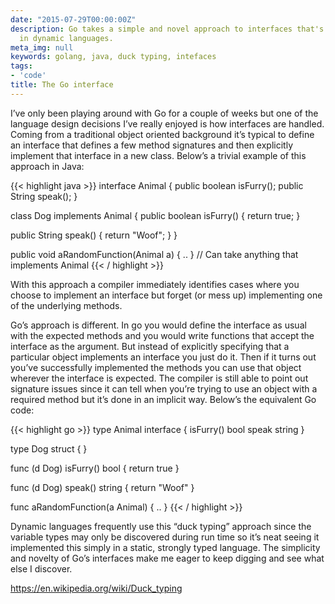 ```yaml
---
date: "2015-07-29T00:00:00Z"
description: Go takes a simple and novel approach to interfaces that's commonly found
  in dynamic languages.
meta_img: null
keywords: golang, java, duck typing, intefaces
tags:
- 'code'
title: The Go interface
---
```


I’ve only been playing around with Go for a couple of weeks but one of the language design decisions I’ve really enjoyed is how interfaces are handled. Coming from a traditional object oriented background it’s typical to define an interface that defines a few method signatures and then explicitly implement that interface in a new class. Below’s a trivial example of this approach in Java:

{{< highlight java >}}
interface Animal {
  public boolean isFurry();
  public String speak();
}

class Dog implements Animal {
  public boolean isFurry() {
    return true;
  }

  public String speak() {
    return "Woof";
  }
}

public void aRandomFunction(Animal a) { ..  } // Can take anything that implements Animal
{{< / highlight >}}

With this approach a compiler immediately identifies cases where you choose to implement an interface but forget (or mess up) implementing one of the underlying methods.

Go’s approach is different. In go you would define the interface as usual with the expected methods and you would write functions that accept the interface as the argument. But instead of explicitly specifying that a particular object implements an interface you just do it. Then if it turns out you’ve successfully implemented the methods you can use that object wherever the interface is expected. The compiler is still able to point out signature issues since it can tell when you’re trying to use an object with a required method but it’s done in an implicit way. Below’s the equivalent Go code:

{{< highlight go >}}
type Animal interface {
  isFurry() bool
  speak string
}

type Dog struct {
}

func (d Dog) isFurry() bool {
  return true
}

func (d Dog) speak() string {
  return "Woof"
}

func aRandomFunction(a Animal) { .. }
{{< / highlight >}}

Dynamic languages frequently use this “duck typing” approach since the variable types may only be discovered during run time so it’s neat seeing it implemented this simply in a static, strongly typed language. The simplicity and novelty of Go’s interfaces make me eager to keep digging and see what else I discover.

https://en.wikipedia.org/wiki/Duck_typing

